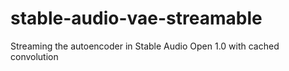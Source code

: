 # stable-audio-vae-streamable
Streaming the autoencoder in Stable Audio Open 1.0 with cached convolution
